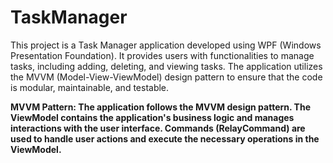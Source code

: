 # TaskManager
This project is a Task Manager application developed using WPF (Windows Presentation Foundation). 
It provides users with functionalities to manage tasks, including adding, deleting, and viewing tasks. 
The application utilizes the MVVM (Model-View-ViewModel) design pattern to ensure that the code is modular, maintainable, and testable.

**MVVM Pattern: The application follows the MVVM design pattern. 
The ViewModel contains the application's business logic and manages interactions with the user interface. 
Commands (RelayCommand) are used to handle user actions and execute the necessary operations in the ViewModel.**
